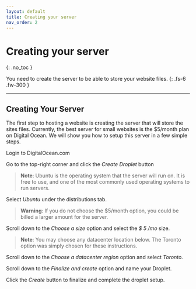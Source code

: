 ```yaml
---
layout: default
title: Creating your server
nav_order: 2
---
```


# Creating your server
{: .no_toc }

You need to create the server to be able to store your website files. 
{: .fs-6 .fw-300 }


---

## Creating Your Server

The first step to hosting a website is creating the server that will store the sites files.
Currently, the best server for small websites is the $5/month plan on Digital Ocean.
We will show you how to setup this server in a few simple steps.


Login to DigitalOcean.com

Go to the top-right corner and click the _Create Droplet_ button


> **Note**: Ubuntu is the operating system that the server will run on. It is free to use,
and one of the most commonly used operating systems to run servers.

Select _Ubuntu_ under the distributions tab.

> **Warning**: If you do not choose the $5/month option, you could be billed a larger
amount for the server.

Scroll down to the _Choose a size_ option and select the _$ 5 /mo_ size.


> **Note**: You may choose any datacenter location below. The Toronto option was
simply chosen for these instructions.

Scroll down to the *Choose a datacenter region* option and select _Toronto._

Scroll down to the *Finalize and create* option and name your Droplet.

Click the *Create* button to finalize and complete the droplet setup.
